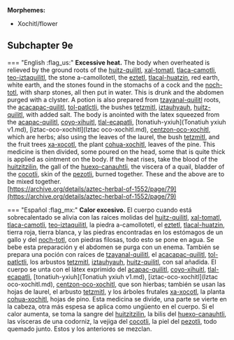 
**Morphemes:**

- Xochitl/flower

## Subchapter 9e  

=== "English :flag_us:"
    **Excessive heat.** The body when overheated is relieved by the ground roots of the [huitz-quilitl](Huitz-quilitl.md), [xal-tomatl](Xal-tomatl.md), [tlaca-camotli](Tlaca-camotli.md), [teo-iztaquilitl](Teo-iztaquilitl.md), the stone a-camollotetl, the [eztetl](eztetl.md), [tlacal-huatzin](tlacal-huatzin.md), red earth, white earth, and the stones found in the stomachs of a cock and the [noch-totl](noch-tototl.md), with sharp stones, all then put in water. This is drunk and the abdomen purged with a clyster. A potion is also prepared from [tzayanal-quilitl](Tzayanal-quilitl.md) roots, the [acacapac-quilitl](Aca-capac-quilitl.md), [tol-patlctli](Tol-patlactli.md), the bushes [tetzmitl](Tetzmitl.md), [iztauhyauh](Iztauyattl.md), [huitz-quilitl](Huitz-quilitl.md), with added salt. The body is anointed with the latex squeezed from the [acapac-quilitl](Aca-capac-quilitl.md), [coyo-xihuitl](Coyo-xihuitl.md), [tlal-ecapatli](Tlal-ecapatli.md), [tonatiuh-yxiuh](Tonatiuh yxiuh v1.md), [iztac-oco-xochitl](Iztac oco-xochitl.md), [centzon-oco-xochitl](Centzon-oco-xochitl.md), which are herbs; also using the leaves of the laurel, the bush [tetzmitl](Tetzmitl.md), and the fruit trees [xa-xocotl](Xa-xocotl.md), the plant [cohua-xochitl](Cohua-xochitl.md), leaves of the pine. This medicine is then divided, some poured on the head, some that is quite thick is applied as ointment on the body. If the heat rises, take the blood of the [huitzitzilin](huitzitzilin.md), the gall of the [huexo-canauhtli](huexo-canauhtli.md), the viscera of a quail, bladder of the [cocotli](cocotli.md), skin of the [pezotli](pezotli.md), burned together. These and the above are to be mixed together.  
    [https://archive.org/details/aztec-herbal-of-1552/page/79](https://archive.org/details/aztec-herbal-of-1552/page/79)  


=== "Español :flag_mx:"
    **Calor excesivo.** El cuerpo cuando está sobrecalentado se alivia con las raíces molidas del [huitz-quilitl](Huitz-quilitl.md), [xal-tomatl](Xal-tomatl.md), [tlaca-camotli](Tlaca-camotli.md), [teo-iztaquilitl](Teo-iztaquilitl.md), la piedra a-camollotetl, el [eztetl](eztetl.md), [tlacal-huatzin](tlacal-huatzin.md), tierra roja, tierra blanca, y las piedras encontradas en los estómagos de un gallo y del [noch-totl](noch-tototl.md), con piedras filosas, todo esto se pone en agua. Se bebe esta preparación y el abdomen se purga con un enema. También se prepara una poción con raíces de [tzayanal-quilitl](Tzayanal-quilitl.md), el [acacapac-quilitl](Aca-capac-quilitl.md), [tol-patlctli](Tol-patlactli.md), los arbustos [tetzmitl](Tetzmitl.md), [iztauhyauh](Iztauyattl.md), [huitz-quilitl](Huitz-quilitl.md), con sal añadida. El cuerpo se unta con el látex exprimido del [acapac-quilitl](Aca-capac-quilitl.md), [coyo-xihuitl](Coyo-xihuitl.md), [tlal-ecapatli](Tlal-ecapatli.md), [tonatiuh-yxiuh](Tonatiuh yxiuh v1.md), [iztac-oco-xochitl](Iztac oco-xochitl.md), [centzon-oco-xochitl](Centzon-oco-xochitl.md), que son hierbas; también se usan las hojas de laurel, el arbusto [tetzmitl](Tetzmitl.md), y los árboles frutales [xa-xocotl](Xa-xocotl.md), la planta [cohua-xochitl](Cohua-xochitl.md), hojas de pino. Esta medicina se divide, una parte se vierte en la cabeza, otra más espesa se aplica como ungüento en el cuerpo. Si el calor aumenta, se toma la sangre del [huitzitzilin](huitzitzilin.md), la bilis del [huexo-canauhtli](huexo-canauhtli.md), las vísceras de una codorniz, la vejiga del [cocotli](cocotli.md), la piel del [pezotli](pezotli.md), todo quemado junto. Estos y los anteriores se mezclan.  

